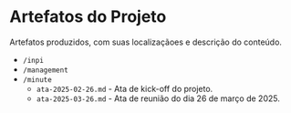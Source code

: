 # Artefatos do Projeto

Artefatos produzidos, com suas localizaçãoes e descrição do conteúdo.

- `/inpi`
- `/management`
- `/minute`
  - `ata-2025-02-26.md` - Ata de kick-off do projeto.
  - `ata-2025-03-26.md` - Ata de reunião do dia 26 de março de 2025.
